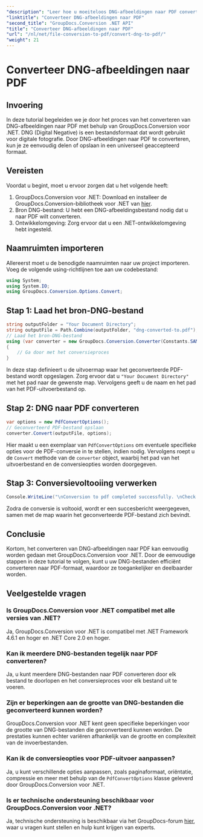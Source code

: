 ```yaml
---
"description": "Leer hoe u moeiteloos DNG-afbeeldingen naar PDF converteert met GroupDocs.Conversion voor .NET. Volg onze stapsgewijze handleiding voor een naadloze conversie."
"linktitle": "Converteer DNG-afbeeldingen naar PDF"
"second_title": "GroupDocs.Conversion .NET API"
"title": "Converteer DNG-afbeeldingen naar PDF"
"url": "/nl/net/file-conversion-to-pdf/convert-dng-to-pdf/"
"weight": 21
---
```


# Converteer DNG-afbeeldingen naar PDF

## Invoering
In deze tutorial begeleiden we je door het proces van het converteren van DNG-afbeeldingen naar PDF met behulp van GroupDocs.Conversion voor .NET. DNG (Digital Negative) is een bestandsformaat dat wordt gebruikt voor digitale fotografie. Door DNG-afbeeldingen naar PDF te converteren, kun je ze eenvoudig delen of opslaan in een universeel geaccepteerd formaat.
## Vereisten
Voordat u begint, moet u ervoor zorgen dat u het volgende heeft:
1. GroupDocs.Conversion voor .NET: Download en installeer de GroupDocs.Conversion-bibliotheek voor .NET van [hier](https://releases.groupdocs.com/conversion/net/).
2. Bron DNG-bestand: U hebt een DNG-afbeeldingsbestand nodig dat u naar PDF wilt converteren.
3. Ontwikkelomgeving: Zorg ervoor dat u een .NET-ontwikkelomgeving hebt ingesteld.

## Naamruimten importeren
Allereerst moet u de benodigde naamruimten naar uw project importeren. Voeg de volgende using-richtlijnen toe aan uw codebestand:
```csharp
using System;
using System.IO;
using GroupDocs.Conversion.Options.Convert;
```
## Stap 1: Laad het bron-DNG-bestand
```csharp
string outputFolder = "Your Document Directory";
string outputFile = Path.Combine(outputFolder, "dng-converted-to.pdf");
// Laad het bron-DNG-bestand
using (var converter = new GroupDocs.Conversion.Converter(Constants.SAMPLE_DNG))
{
    // Ga door met het conversieproces
}
```
In deze stap definieert u de uitvoermap waar het geconverteerde PDF-bestand wordt opgeslagen. Zorg ervoor dat u `"Your Document Directory"` met het pad naar de gewenste map. Vervolgens geeft u de naam en het pad van het PDF-uitvoerbestand op.
## Stap 2: DNG naar PDF converteren
```csharp
var options = new PdfConvertOptions();
// Geconverteerd PDF-bestand opslaan
converter.Convert(outputFile, options);
```
Hier maakt u een exemplaar van `PdfConvertOptions` om eventuele specifieke opties voor de PDF-conversie in te stellen, indien nodig. Vervolgens roept u de `Convert` methode van de `converter` object, waarbij het pad van het uitvoerbestand en de conversieopties worden doorgegeven.
## Stap 3: Conversievoltooiing verwerken
```csharp
Console.WriteLine("\nConversion to pdf completed successfully. \nCheck output in {0}", outputFolder);
```
Zodra de conversie is voltooid, wordt er een succesbericht weergegeven, samen met de map waarin het geconverteerde PDF-bestand zich bevindt.

## Conclusie
Kortom, het converteren van DNG-afbeeldingen naar PDF kan eenvoudig worden gedaan met GroupDocs.Conversion voor .NET. Door de eenvoudige stappen in deze tutorial te volgen, kunt u uw DNG-bestanden efficiënt converteren naar PDF-formaat, waardoor ze toegankelijker en deelbaarder worden.
## Veelgestelde vragen
### Is GroupDocs.Conversion voor .NET compatibel met alle versies van .NET?
Ja, GroupDocs.Conversion voor .NET is compatibel met .NET Framework 4.6.1 en hoger en .NET Core 2.0 en hoger.
### Kan ik meerdere DNG-bestanden tegelijk naar PDF converteren?
Ja, u kunt meerdere DNG-bestanden naar PDF converteren door elk bestand te doorlopen en het conversieproces voor elk bestand uit te voeren.
### Zijn er beperkingen aan de grootte van DNG-bestanden die geconverteerd kunnen worden?
GroupDocs.Conversion voor .NET kent geen specifieke beperkingen voor de grootte van DNG-bestanden die geconverteerd kunnen worden. De prestaties kunnen echter variëren afhankelijk van de grootte en complexiteit van de invoerbestanden.
### Kan ik de conversieopties voor PDF-uitvoer aanpassen?
Ja, u kunt verschillende opties aanpassen, zoals paginaformaat, oriëntatie, compressie en meer met behulp van de `PdfConvertOptions` klasse geleverd door GroupDocs.Conversion voor .NET.
### Is er technische ondersteuning beschikbaar voor GroupDocs.Conversion voor .NET?
Ja, technische ondersteuning is beschikbaar via het GroupDocs-forum [hier](https://forum.groupdocs.com/c/conversion/11), waar u vragen kunt stellen en hulp kunt krijgen van experts.